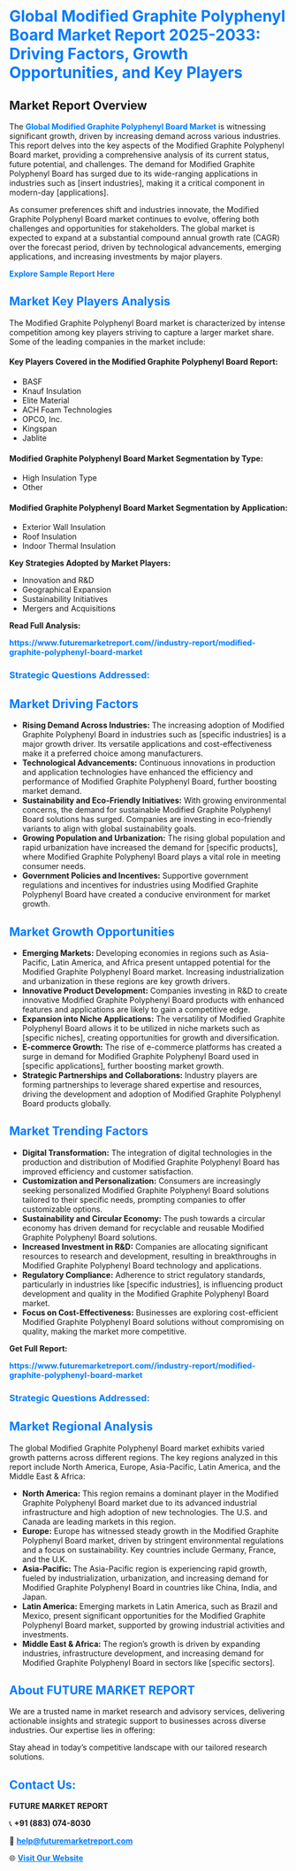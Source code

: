 <h1 style="color: #007BFF;">Global Modified Graphite Polyphenyl Board Market Report 2025-2033: Driving Factors, Growth Opportunities, and Key Players</h1>

<section id="overview">
<h2>Market Report Overview</h2>
<p>The <a href="https://www.futuremarketreport.com//industry-report/modified-graphite-polyphenyl-board-market" style="color: #007BFF; text-decoration: none;"><strong>Global Modified Graphite Polyphenyl Board Market</strong></a> is witnessing significant growth, driven by increasing demand across various industries. This report delves into the key aspects of the Modified Graphite Polyphenyl Board market, providing a comprehensive analysis of its current status, future potential, and challenges. The demand for Modified Graphite Polyphenyl Board has surged due to its wide-ranging applications in industries such as [insert industries], making it a critical component in modern-day [applications].</p>
<p>As consumer preferences shift and industries innovate, the Modified Graphite Polyphenyl Board market continues to evolve, offering both challenges and opportunities for stakeholders. The global market is expected to expand at a substantial compound annual growth rate (CAGR) over the forecast period, driven by technological advancements, emerging applications, and increasing investments by major players.</p>
</section>

<section id="overview">
<p><a href="https://www.futuremarketreport.com//request-sample/reportId=88697" style="color: #007BFF; text-decoration: none;"><strong>Explore Sample Report Here</strong></a></p>
</section>

<section id="key-players">
<h2 style="color: #007BFF;">Market Key Players Analysis</h2>
<p>The Modified Graphite Polyphenyl Board market is characterized by intense competition among key players striving to capture a larger market share. Some of the leading companies in the market include:</p>
<h4>Key Players Covered in the Modified Graphite Polyphenyl Board Report:</h4>
<ul><li>BASF</li><li>Knauf Insulation</li><li>Elite Material</li><li>ACH Foam Technologies</li><li>OPCO, Inc.</li><li>Kingspan</li><li>Jablite</li></ul>
<h4>Modified Graphite Polyphenyl Board Market Segmentation by Type:</h4>
<ul><li>High Insulation Type</li><li>Other</li></ul>

<h4>Modified Graphite Polyphenyl Board Market Segmentation by Application:</h4>
<ul><li>Exterior Wall Insulation</li><li>Roof Insulation</li><li>Indoor Thermal Insulation</li></ul>
<p><strong>Key Strategies Adopted by Market Players:</strong></p>
<ul>
<li>Innovation and R&D</li>
<li>Geographical Expansion</li>
<li>Sustainability Initiatives</li>
<li>Mergers and Acquisitions</li>
</ul>
</section>

<section>
<p><strong>Read Full Analysis: </strong></p><a href="https://www.futuremarketreport.com//industry-report/modified-graphite-polyphenyl-board-market" style="color: #007BFF; text-decoration: none;"><strong>https://www.futuremarketreport.com//industry-report/modified-graphite-polyphenyl-board-market</strong></a>
<h3 style="color: #007BFF;">Strategic Questions Addressed:</h3>
</section>

<section id="driving-factors">
<h2 style="color: #007BFF;">Market Driving Factors</h2>
<ul>
<li><strong>Rising Demand Across Industries:</strong> The increasing adoption of Modified Graphite Polyphenyl Board in industries such as [specific industries] is a major growth driver. Its versatile applications and cost-effectiveness make it a preferred choice among manufacturers.</li>
<li><strong>Technological Advancements:</strong> Continuous innovations in production and application technologies have enhanced the efficiency and performance of Modified Graphite Polyphenyl Board, further boosting market demand.</li>
<li><strong>Sustainability and Eco-Friendly Initiatives:</strong> With growing environmental concerns, the demand for sustainable Modified Graphite Polyphenyl Board solutions has surged. Companies are investing in eco-friendly variants to align with global sustainability goals.</li>
<li><strong>Growing Population and Urbanization:</strong> The rising global population and rapid urbanization have increased the demand for [specific products], where Modified Graphite Polyphenyl Board plays a vital role in meeting consumer needs.</li>
<li><strong>Government Policies and Incentives:</strong> Supportive government regulations and incentives for industries using Modified Graphite Polyphenyl Board have created a conducive environment for market growth.</li>
</ul>
</section>

<section id="growth-opportunities">
<h2 style="color: #007BFF;">Market Growth Opportunities</h2>
<ul>
<li><strong>Emerging Markets:</strong> Developing economies in regions such as Asia-Pacific, Latin America, and Africa present untapped potential for the Modified Graphite Polyphenyl Board market. Increasing industrialization and urbanization in these regions are key growth drivers.</li>
<li><strong>Innovative Product Development:</strong> Companies investing in R&D to create innovative Modified Graphite Polyphenyl Board products with enhanced features and applications are likely to gain a competitive edge.</li>
<li><strong>Expansion into Niche Applications:</strong> The versatility of Modified Graphite Polyphenyl Board allows it to be utilized in niche markets such as [specific niches], creating opportunities for growth and diversification.</li>
<li><strong>E-commerce Growth:</strong> The rise of e-commerce platforms has created a surge in demand for Modified Graphite Polyphenyl Board used in [specific applications], further boosting market growth.</li>
<li><strong>Strategic Partnerships and Collaborations:</strong> Industry players are forming partnerships to leverage shared expertise and resources, driving the development and adoption of Modified Graphite Polyphenyl Board products globally.</li>
</ul>
</section>

<section id="trending-factors">
<h2 style="color: #007BFF;">Market Trending Factors</h2>
<ul>
<li><strong>Digital Transformation:</strong> The integration of digital technologies in the production and distribution of Modified Graphite Polyphenyl Board has improved efficiency and customer satisfaction.</li>
<li><strong>Customization and Personalization:</strong> Consumers are increasingly seeking personalized Modified Graphite Polyphenyl Board solutions tailored to their specific needs, prompting companies to offer customizable options.</li>
<li><strong>Sustainability and Circular Economy:</strong> The push towards a circular economy has driven demand for recyclable and reusable Modified Graphite Polyphenyl Board solutions.</li>
<li><strong>Increased Investment in R&D:</strong> Companies are allocating significant resources to research and development, resulting in breakthroughs in Modified Graphite Polyphenyl Board technology and applications.</li>
<li><strong>Regulatory Compliance:</strong> Adherence to strict regulatory standards, particularly in industries like [specific industries], is influencing product development and quality in the Modified Graphite Polyphenyl Board market.</li>
<li><strong>Focus on Cost-Effectiveness:</strong> Businesses are exploring cost-efficient Modified Graphite Polyphenyl Board solutions without compromising on quality, making the market more competitive.</li>
</ul>
</section>

<section>
<p><strong>Get Full Report: </strong></p><a href="https://www.futuremarketreport.com//industry-report/modified-graphite-polyphenyl-board-market" style="color: #007BFF; text-decoration: none;"><strong>https://www.futuremarketreport.com//industry-report/modified-graphite-polyphenyl-board-market</strong></a>
<h3 style="color: #007BFF;">Strategic Questions Addressed:</h3>
</section>


<section id="regional-analysis">
<h2 style="color: #007BFF;">Market Regional Analysis</h2>
<p>The global Modified Graphite Polyphenyl Board market exhibits varied growth patterns across different regions. The key regions analyzed in this report include North America, Europe, Asia-Pacific, Latin America, and the Middle East & Africa:</p>
<ul>
<li><strong>North America:</strong> This region remains a dominant player in the Modified Graphite Polyphenyl Board market due to its advanced industrial infrastructure and high adoption of new technologies. The U.S. and Canada are leading markets in this region.</li>
<li><strong>Europe:</strong> Europe has witnessed steady growth in the Modified Graphite Polyphenyl Board market, driven by stringent environmental regulations and a focus on sustainability. Key countries include Germany, France, and the U.K.</li>
<li><strong>Asia-Pacific:</strong> The Asia-Pacific region is experiencing rapid growth, fueled by industrialization, urbanization, and increasing demand for Modified Graphite Polyphenyl Board in countries like China, India, and Japan.</li>
<li><strong>Latin America:</strong> Emerging markets in Latin America, such as Brazil and Mexico, present significant opportunities for the Modified Graphite Polyphenyl Board market, supported by growing industrial activities and investments.</li>
<li><strong>Middle East & Africa:</strong> The region’s growth is driven by expanding industries, infrastructure development, and increasing demand for Modified Graphite Polyphenyl Board in sectors like [specific sectors].</li>
</ul>
</section>

<footer>
<h2 style="color: #007BFF;">About FUTURE MARKET REPORT</h2>
<p>We are a trusted name in market research and advisory services, delivering actionable insights and strategic support to businesses across diverse industries. Our expertise lies in offering:</p>

<p>Stay ahead in today’s competitive landscape with our tailored research solutions.</p>

<h2 style="color: #007BFF;">Contact Us:</h2>
<p><strong>FUTURE MARKET REPORT</strong></p>
<p>📞 <strong>+91 (883) 074-8030</strong></p>
<p>📧 <strong><a href="mailto:help@futuremarketreport.com" style="color: #007BFF;">help@futuremarketreport.com</a></strong></p>
<p>🌐 <strong><a href="https://www.futuremarketreport.com/" style="color: #007BFF;">Visit Our Website</a></strong></p>
</footer>